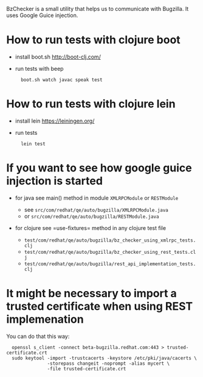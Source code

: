 BzChecker is a small utility that helps us to communicate with Bugzilla.
It uses Google Guice injection.

# How to run tests with clojure boot

* install boot.sh  http://boot-clj.com/
* run tests with beep

        boot.sh watch javac speak test
   
# How to run tests with clojure lein

* install lein https://leiningen.org/
* run tests

        lein test

# If you want to see how google guice injection is started

* for java see main() method in module `XMLRPCModule` or `RESTModule`
   - see `src/com/redhat/qe/auto/bugzilla/XMLRPCModule.java`
   - or  `src/com/redhat/qe/auto/bugzilla/RESTModule.java`
   
* for clojure see =use-fixtures= method in any clojure test file
   - `test/com/redhat/qe/auto/bugzilla/bz_checker_using_xmlrpc_tests.clj`
   - `test/com/redhat/qe/auto/bugzilla/bz_checker_using_rest_tests.clj`
   - `test/com/redhat/qe/auto/bugzilla/rest_api_implementation_tests.clj`
   
# It might be necessary to import a trusted certificate when using REST implemenation
You can do that this way:

      openssl s_client -connect beta-bugzilla.redhat.com:443 > trusted-certificate.crt
      sudo keytool -import -trustcacerts -keystore /etc/pki/java/cacerts \
                   -storepass changeit -noprompt -alias mycert \
                   -file trusted-certificate.crt 

